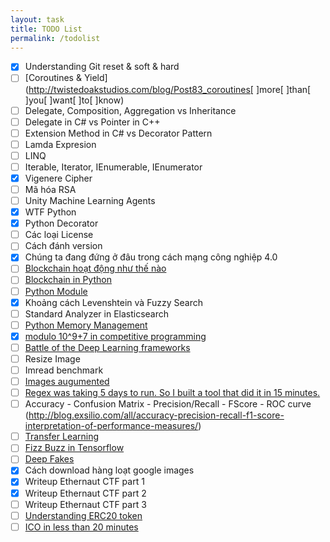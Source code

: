 ```yaml
---
layout: task
title: TODO List
permalink: /todolist
---
```


- [x] Understanding Git reset & soft & hard
- [ ] [Coroutines & Yield](http://twistedoakstudios.com/blog/Post83_coroutines[ ]more[ ]than[ ]you[ ]want[ ]to[ ]know)
- [ ] Delegate, Composition, Aggregation vs Inheritance
- [ ] Delegate in C# vs Pointer in C++
- [ ] Extension Method in C# vs Decorator Pattern
- [ ] Lamda Expresion
- [ ] LINQ
- [ ] Iterable, Iterator, IEnumerable, IEnumerator
- [x] Vigenere Cipher
- [ ] Mã hóa RSA
- [ ] Unity Machine Learning Agents
- [x] WTF Python
- [x] Python Decorator
- [ ] Các loại License
- [ ] Cách đánh version
- [x] Chúng ta đang đứng ở đâu trong cách mạng công nghiệp 4.0
- [ ] [Blockchain hoạt động như thế nào](https://medium.com/@micheledaliessi/how-does-the-blockchain-work-98c8cd01d2ae)
- [ ] [Blockchain in Python](https://hackernoon.com/learn-blockchains-by-building-one-117428612f46)
- [ ] [Python Module](https://docs.python.org/3/tutorial/modules.html#packages)
- [x] Khoảng cách Levenshtein và Fuzzy Search
- [ ] Standard Analyzer in Elasticsearch
- [ ] [Python Memory Management](http://deeplearning.net/software/theano/tutorial/python-memory-management.html)
- [x] [modulo 10^9+7 in competitive programming](https://www.quora.com/What-exactly-is-print-it-modulo-10-9-+-7-in-competitive-programming-web-sites)
- [ ] [Battle of the Deep Learning frameworks](https://towardsdatascience.com/battle-of-the-deep-learning-frameworks-part-i-cff0e3841750)
- [ ] Resize Image
- [ ] Imread benchmark
- [ ] [Images augumented](https://machinelearningmastery.com/image-augmentation-deep-learning-keras/)
- [ ] [Regex was taking 5 days to run. So I built a tool that did it in 15 minutes.](https://medium.freecodecamp.org/regex-was-taking-5-days-flashtext-does-it-in-15-minutes-55f04411025f)
- [ ] Accuracy - Confusion Matrix - Precision/Recall - FScore - ROC curve (http://blog.exsilio.com/all/accuracy-precision-recall-f1-score-interpretation-of-performance-measures/)
- [ ] [Transfer Learning](http://ruder.io/transfer-learning/)
- [ ] [Fizz Buzz in Tensorflow](http://joelgrus.com/2016/05/23/fizz-buzz-in-tensorflow/)
- [ ] [Deep Fakes](https://medium.com/@svencharleer/family-fun-with-deepfakes-or-how-i-got-my-wife-onto-the-tonight-show-a4454775c011)
- [x] Cách download hàng loạt google images
- [x] Writeup Ethernaut CTF part 1
- [x] Writeup Ethernaut CTF part 2
- [ ] Writeup Ethernaut CTF part 3
- [ ] [Understanding ERC20 token](https://medium.com/@jgm.orinoco/understanding-erc-20-token-contracts-a809a7310aa5)
- [ ] [ICO in less than 20 minutes](https://medium.com/bitfwd/how-to-do-an-ico-on-ethereum-in-less-than-20-minutes-a0062219374)